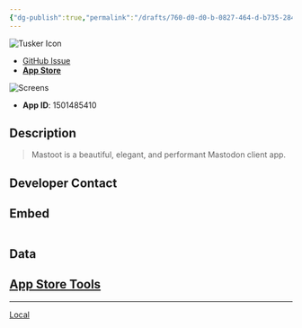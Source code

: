 ```yaml
---
{"dg-publish":true,"permalink":"/drafts/760-d0-d0-b-0827-464-d-b735-284239-a1060-d/","dgHomeLink":true,"dgPassFrontmatter":false}
---
```



![Tusker Icon](icons/tusker.png)

- [GitHub Issue](https://github.com/extratone/mastodon-ios-apps/issues/5)
- [**App Store**]()

![ Screens](screens/.png)

- **App ID**: 1501485410

## Description
> Mastoot is a beautiful, elegant, and performant Mastodon client app.

## Developer Contact

## Embed

```

```

## Data
[App Store Tools](shortcuts://run-shortcut?name=App%20Store%20Tools)
---

---
[Local](drafts://open?uuid=FC33BE7A-1C8C-4A49-8FBE-281A4E47A60F)